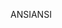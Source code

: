 <span data-ttu-id="f05ca-101">ANSI</span><span class="sxs-lookup"><span data-stu-id="f05ca-101">ANSI</span></span>